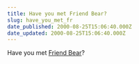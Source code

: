 ```yaml
---
title: Have you met Friend Bear?
slug: have_you_met_fr
date_published: 2000-08-25T15:06:40.000Z
date_updated: 2000-08-25T15:06:40.000Z
---
```


Have you met [Friend Bear](http://www.friendbear.com/224.htm)?
